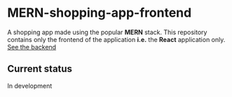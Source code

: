 # MERN-shopping-app-frontend

A shopping app made using the popular **MERN** stack. This repository contains only the frontend of the application **i.e.** the **React** application only. [See the backend](https://github.com/r12esh/mern-shopping-app-backend)

## Current status

In development